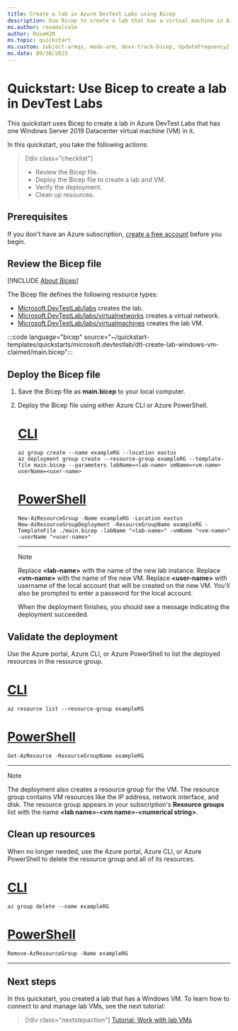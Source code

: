 ```yaml
---
title: Create a lab in Azure DevTest Labs using Bicep
description: Use Bicep to create a lab that has a virtual machine in Azure DevTest Labs.
ms.author: rosemalcolm
author: RoseHJM
ms.topic: quickstart
ms.custom: subject-armqs, mode-arm, devx-track-bicep, UpdateFrequency2
ms.date: 09/30/2023
---
```


# Quickstart: Use Bicep to create a lab in DevTest Labs

This quickstart uses Bicep to create a lab in Azure DevTest Labs that has one Windows Server 2019 Datacenter virtual machine (VM) in it.

In this quickstart, you take the following actions:

> [!div class="checklist"]
> * Review the Bicep file.
> * Deploy the Bicep file to create a lab and VM.
> * Verify the deployment.
> * Clean up resources.

## Prerequisites

If you don't have an Azure subscription, [create a free account](https://azure.microsoft.com/pricing/purchase-options/azure-account?cid=msft_learn) before you begin.

## Review the Bicep file

[!INCLUDE [About Bicep](~/reusable-content/ce-skilling/azure/includes/resource-manager-quickstart-bicep-introduction.md)]

The Bicep file defines the following resource types:

- [Microsoft.DevTestLab/labs](/azure/templates/microsoft.devtestlab/labs) creates the lab.
- [Microsoft.DevTestLab/labs/virtualnetworks](/azure/templates/microsoft.devtestlab/labs/virtualnetworks) creates a virtual network.
- [Microsoft.DevTestLab/labs/virtualmachines](/azure/templates/microsoft.devtestlab/labs/virtualmachines) creates the lab VM.

:::code language="bicep" source="~/quickstart-templates/quickstarts/microsoft.devtestlab/dtl-create-lab-windows-vm-claimed/main.bicep":::

## Deploy the Bicep file

1. Save the Bicep file as **main.bicep** to your local computer.
1. Deploy the Bicep file using either Azure CLI or Azure PowerShell.

    # [CLI](#tab/CLI)

    ```azurecli
    az group create --name exampleRG --location eastus
    az deployment group create --resource-group exampleRG --template-file main.bicep --parameters labName=<lab-name> vmName=<vm-name> userName=<user-name>
    ```

    # [PowerShell](#tab/PowerShell)

    ```azurepowershell
    New-AzResourceGroup -Name exampleRG -Location eastus
    New-AzResourceGroupDeployment -ResourceGroupName exampleRG -TemplateFile ./main.bicep -labName "<lab-name>" -vmName "<vm-name>" -userName "<user-name>"
    ```

    ---

    > [!NOTE]
    > Replace **\<lab-name\>** with the name of the new lab instance. Replace **\<vm-name\>** with the name of the new VM. Replace **\<user-name\>** with username of the local account that will be created on the new VM. You'll also be prompted to enter a password for the local account.

    When the deployment finishes, you should see a message indicating the deployment succeeded.

## Validate the deployment

Use the Azure portal, Azure CLI, or Azure PowerShell to list the deployed resources in the resource group.

# [CLI](#tab/CLI)

```azurecli-interactive
az resource list --resource-group exampleRG
```

# [PowerShell](#tab/PowerShell)

```azurepowershell-interactive
Get-AzResource -ResourceGroupName exampleRG
```

---

> [!NOTE]
> The deployment also creates a resource group for the VM. The resource group contains VM resources like the IP address, network interface, and disk. The resource group appears in your subscription's **Resource groups** list with the name **\<lab name>-\<vm name>-\<numerical string>**.

## Clean up resources

When no longer needed, use the Azure portal, Azure CLI, or Azure PowerShell to delete the resource group and all of its resources.

# [CLI](#tab/CLI)

```azurecli-interactive
az group delete --name exampleRG
```

# [PowerShell](#tab/PowerShell)

```azurepowershell-interactive
Remove-AzResourceGroup -Name exampleRG
```

---

## Next steps

In this quickstart, you created a lab that has a Windows VM. To learn how to connect to and manage lab VMs, see the next tutorial:

> [!div class="nextstepaction"]
> [Tutorial: Work with lab VMs](tutorial-use-custom-lab.md)
